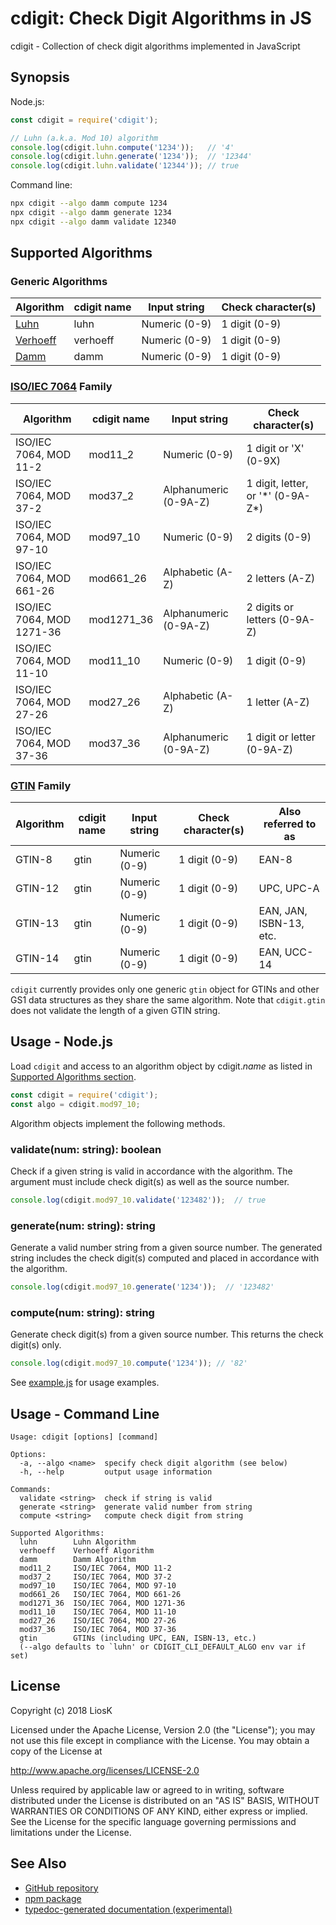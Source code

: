 # cdigit: Check Digit Algorithms in JS

cdigit - Collection of check digit algorithms implemented in JavaScript


## Synopsis

Node.js:

```javascript
const cdigit = require('cdigit');

// Luhn (a.k.a. Mod 10) algorithm
console.log(cdigit.luhn.compute('1234'));   // '4'
console.log(cdigit.luhn.generate('1234'));  // '12344'
console.log(cdigit.luhn.validate('12344')); // true
```

Command line:

```bash
npx cdigit --algo damm compute 1234
npx cdigit --algo damm generate 1234
npx cdigit --algo damm validate 12340
```


## Supported Algorithms

### Generic Algorithms

| Algorithm  | cdigit name | Input string  | Check character(s) |
|------------|-------------|---------------|--------------------|
| [Luhn]     | luhn        | Numeric (0-9) | 1 digit (0-9)      |
| [Verhoeff] | verhoeff    | Numeric (0-9) | 1 digit (0-9)      |
| [Damm]     | damm        | Numeric (0-9) | 1 digit (0-9)      |

[Luhn]: https://en.wikipedia.org/wiki/Luhn_algorithm
[Verhoeff]: https://en.wikipedia.org/wiki/Verhoeff_algorithm
[Damm]: https://en.wikipedia.org/wiki/Damm_algorithm

### [ISO/IEC 7064] Family

| Algorithm                 | cdigit name | Input string          | Check character(s)                  |
|---------------------------|-------------|-----------------------|-------------------------------------|
| ISO/IEC 7064, MOD 11-2    | mod11_2     | Numeric (0-9)         | 1 digit or 'X' (0-9X)               |
| ISO/IEC 7064, MOD 37-2    | mod37_2     | Alphanumeric (0-9A-Z) | 1 digit, letter, or '\*' (0-9A-Z\*) |
| ISO/IEC 7064, MOD 97-10   | mod97_10    | Numeric (0-9)         | 2 digits (0-9)                      |
| ISO/IEC 7064, MOD 661-26  | mod661_26   | Alphabetic (A-Z)      | 2 letters (A-Z)                     |
| ISO/IEC 7064, MOD 1271-36 | mod1271_36  | Alphanumeric (0-9A-Z) | 2 digits or letters (0-9A-Z)        |
| ISO/IEC 7064, MOD 11-10   | mod11_10    | Numeric (0-9)         | 1 digit (0-9)                       |
| ISO/IEC 7064, MOD 27-26   | mod27_26    | Alphabetic (A-Z)      | 1 letter (A-Z)                      |
| ISO/IEC 7064, MOD 37-36   | mod37_36    | Alphanumeric (0-9A-Z) | 1 digit or letter (0-9A-Z)          |

[ISO/IEC 7064]: https://www.iso.org/standard/31531.html

### [GTIN] Family

| Algorithm | cdigit name | Input string  | Check character(s) | Also referred to as     |
|-----------|-------------|---------------|--------------------|-------------------------|
| GTIN-8    | gtin        | Numeric (0-9) | 1 digit (0-9)      | EAN-8                   |
| GTIN-12   | gtin        | Numeric (0-9) | 1 digit (0-9)      | UPC, UPC-A              |
| GTIN-13   | gtin        | Numeric (0-9) | 1 digit (0-9)      | EAN, JAN, ISBN-13, etc. |
| GTIN-14   | gtin        | Numeric (0-9) | 1 digit (0-9)      | EAN, UCC-14             |

`cdigit` currently provides only one generic `gtin` object for GTINs and other
GS1 data structures as they share the same algorithm. Note that `cdigit.gtin`
does not validate the length of a given GTIN string.

[GTIN]: https://www.gs1.org/standards/barcodes-epcrfid-id-keys/gs1-general-specifications


## Usage - Node.js

Load `cdigit` and access to an algorithm object by cdigit.*name* as listed in
[Supported Algorithms section](#supported-algorithms).

```javascript
const cdigit = require('cdigit');
const algo = cdigit.mod97_10;
```

Algorithm objects implement the following methods.

### validate(num: string): boolean

Check if a given string is valid in accordance with the algorithm. The argument
must include check digit(s) as well as the source number.

```javascript
console.log(cdigit.mod97_10.validate('123482'));  // true
```

### generate(num: string): string

Generate a valid number string from a given source number. The generated string
includes the check digit(s) computed and placed in accordance with the
algorithm.

```javascript
console.log(cdigit.mod97_10.generate('1234'));  // '123482'
```

### compute(num: string): string

Generate check digit(s) from a given source number. This returns the check
digit(s) only.

```javascript
console.log(cdigit.mod97_10.compute('1234')); // '82'
```

See [example.js](example.js) for usage examples.


## Usage - Command Line

```
Usage: cdigit [options] [command]

Options:
  -a, --algo <name>  specify check digit algorithm (see below)
  -h, --help         output usage information

Commands:
  validate <string>  check if string is valid
  generate <string>  generate valid number from string
  compute <string>   compute check digit from string

Supported Algorithms:
  luhn        Luhn Algorithm
  verhoeff    Verhoeff Algorithm
  damm        Damm Algorithm
  mod11_2     ISO/IEC 7064, MOD 11-2
  mod37_2     ISO/IEC 7064, MOD 37-2
  mod97_10    ISO/IEC 7064, MOD 97-10
  mod661_26   ISO/IEC 7064, MOD 661-26
  mod1271_36  ISO/IEC 7064, MOD 1271-36
  mod11_10    ISO/IEC 7064, MOD 11-10
  mod27_26    ISO/IEC 7064, MOD 27-26
  mod37_36    ISO/IEC 7064, MOD 37-36
  gtin        GTINs (including UPC, EAN, ISBN-13, etc.)
  (--algo defaults to `luhn' or CDIGIT_CLI_DEFAULT_ALGO env var if set)
```


## License

Copyright (c) 2018 LiosK

Licensed under the Apache License, Version 2.0 (the "License");
you may not use this file except in compliance with the License.
You may obtain a copy of the License at

http://www.apache.org/licenses/LICENSE-2.0

Unless required by applicable law or agreed to in writing, software
distributed under the License is distributed on an "AS IS" BASIS,
WITHOUT WARRANTIES OR CONDITIONS OF ANY KIND, either express or implied.
See the License for the specific language governing permissions and
limitations under the License.


## See Also

* [GitHub repository](https://github.com/LiosK/cdigit)
* [npm package](https://www.npmjs.com/package/cdigit)
* [typedoc-generated documentation (experimental)](https://liosk.github.io/cdigit/)

